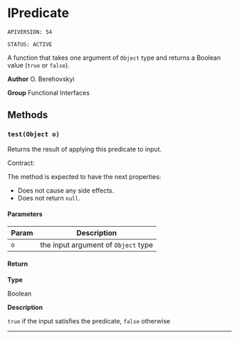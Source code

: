 # IPredicate

`APIVERSION: 54`

`STATUS: ACTIVE`

A function that takes one argument of `Object` type and returns a Boolean value (`true` or `false`).


**Author** O. Berehovskyi


**Group** Functional Interfaces

## Methods
### `test(Object o)`

Returns the result of applying this predicate to input. <p>Contract:</p> The method is expected to have the next properties: <ul>     <li>Does not cause any side effects.</li>     <li>Does not return `null`.</li> </ul>

#### Parameters
|Param|Description|
|---|---|
|`o`|the input argument of `Object` type|

#### Return

**Type**

Boolean

**Description**

`true` if the input satisfies the predicate, `false` otherwise

---
